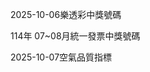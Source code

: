 
2025-10-06樂透彩中獎號碼

                                
114年 07~08月統一發票中獎號碼
                             
2025-10-07空氣品質指標
                              
